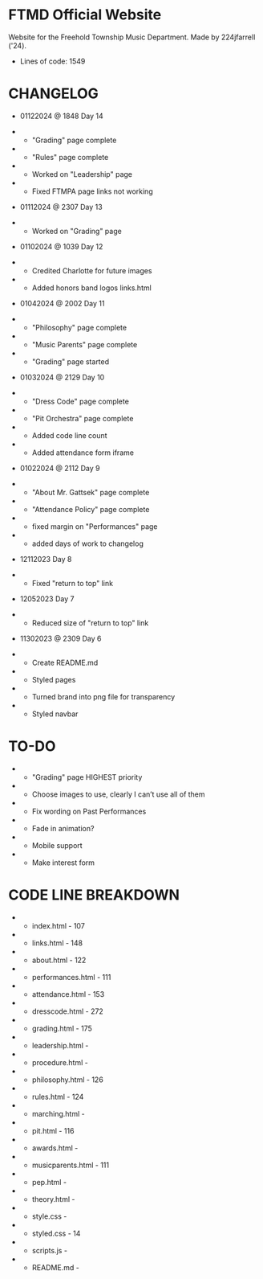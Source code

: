 # FTMD Official Website

Website for the Freehold Township Music Department. Made by 224jfarrell ('24).

- Lines of code: 1549

# CHANGELOG

- 01122024 @ 1848 Day 14
- - "Grading" page complete
- - "Rules" page complete
- - Worked on "Leadership" page
- - Fixed FTMPA page links not working

- 01112024 @ 2307 Day 13
- - Worked on "Grading" page

- 01102024 @ 1039 Day 12
- - Credited Charlotte for future images
- - Added honors band logos links.html

- 01042024 @ 2002 Day 11
- - "Philosophy" page complete
- - "Music Parents" page complete
- - "Grading" page started

- 01032024 @ 2129 Day 10
- - "Dress Code" page complete
- - "Pit Orchestra" page complete
- - Added code line count
- - Added attendance form iframe

- 01022024 @ 2112 Day 9
- - "About Mr. Gattsek" page complete
- - "Attendance Policy" page complete
- - fixed margin on "Performances" page
- - added days of work to changelog

- 12112023 Day 8
- - Fixed "return to top" link

- 12052023 Day 7
- - Reduced size of "return to top" link

- 11302023 @ 2309 Day 6
- - Create README.md
- - Styled pages
- - Turned brand into png file for transparency
- - Styled navbar

# TO-DO

- - "Grading" page HIGHEST priority
- - Choose images to use, clearly I can’t use all of them
- - Fix wording on Past Performances
- - Fade in animation?
- - Mobile support
- - Make interest form

# CODE LINE BREAKDOWN

- - index.html - 107
- - links.html - 148
- - about.html - 122
- - performances.html - 111
- - attendance.html - 153
- - dresscode.html - 272
- - grading.html - 175
- - leadership.html -
- - procedure.html -
- - philosophy.html - 126
- - rules.html - 124
- - marching.html -
- - pit.html - 116
- - awards.html -
- - musicparents.html - 111
- - pep.html -
- - theory.html - 
- - style.css - 
- - styled.css - 14
- - scripts.js -
- - README.md - 
